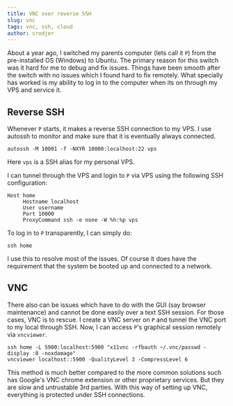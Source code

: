 ```yaml
---
title: VNC over reverse SSH
slug: vnc
tags: vnc, ssh, cloud
author: crodjer
---
```


About a year ago, I switched my parents computer (lets call it `P`) from the
pre-installed OS (Windows) to Ubuntu. The primary reason for this switch was it
hard for me to debug and fix issues. Things have been smooth after the switch
with no issues which I found hard to fix remotely. What specially has worked is
my ability to log in to the computer when its on through my VPS and service it.

## Reverse SSH

Whenever `P` starts, it makes a reverse SSH connection to my VPS. I use autossh
to monitor and make sure that it is eventually always connected.

    autossh -M 10001 -f -NXYR 10000:localhost:22 vps

Here `vps` is a SSH alias for my personal VPS.

I can tunnel through the VPS and login to `P` via VPS using the following SSH
configuration:

    Host home
         Hostname localhost
         User username
         Port 10000
         ProxyCommand ssh -e none -W %h:%p vps

To log in to `P` transparently, I can simply do:

    ssh home

I use this to resolve most of the issues. Of course it does have the requirement
that the system be booted up and connected to a network.

## VNC

There also can be issues which have to do with the GUI (say browser maintenance)
and cannot be done easily over a text SSH session. For those cases, VNC is to
rescue. I create a VNC server on `P` and tunnel the VNC port to my local through
SSH. Now, I can access `P`'s graphical session remotely via `vncviewer`.


    ssh home -L 5900:localhost:5900 "x11vnc -rfbauth ~/.vnc/passwd -display :0 -noxdamage"
    vncviewer localhost::5900 -QualityLevel 3 -CompressLevel 6

This method is much better compared to the more common solutions such has
Google's VNC chrome extension or other proprietary services. But they are slow
and untrustable 3rd parties. With this way of setting up VNC, everything is
protected under SSH connections.
